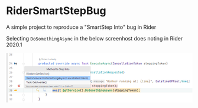 # RiderSmartStepBug
A simple project to reproduce a "SmartStep Into" bug in Rider

Selecting `DoSomethingAsync` in the below screenhost does noting in Rider 2020.1

![Screenshot](Capture.PNG)
